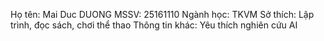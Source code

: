 Họ tên: Mai Duc DUONG 
MSSV: 25161110 
Ngành học: TKVM 
Sở thích: Lập trình, đọc sách, chơi thể thao
Thông tin khác: Yêu thích nghiên cứu AI
